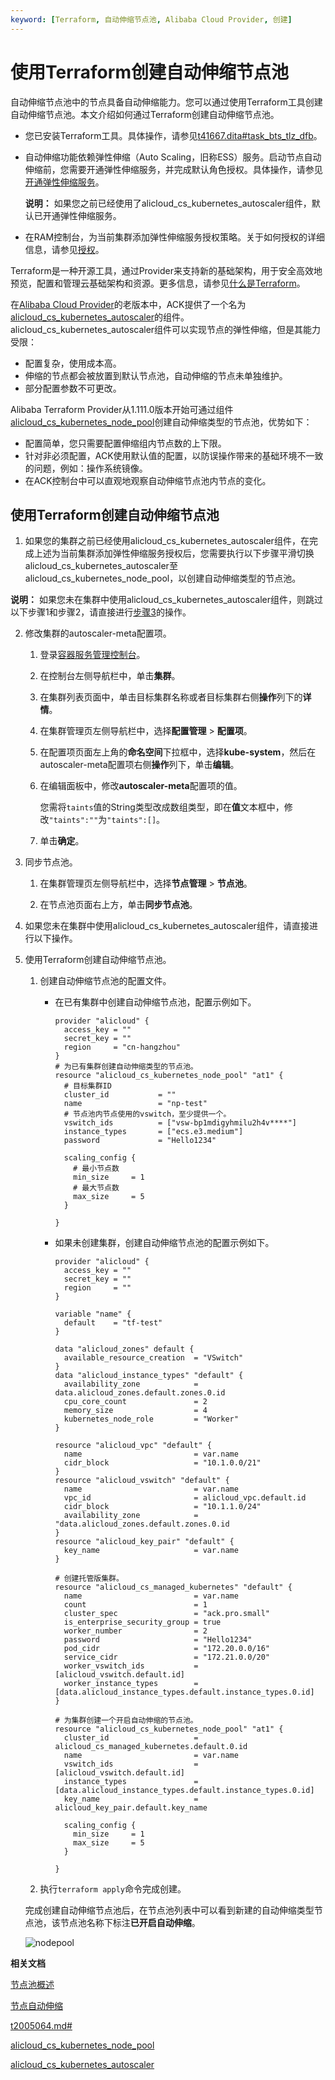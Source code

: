 ```yaml
---
keyword: [Terraform, 自动伸缩节点池, Alibaba Cloud Provider, 创建]
---
```


# 使用Terraform创建自动伸缩节点池

自动伸缩节点池中的节点具备自动伸缩能力。您可以通过使用Terraform工具创建自动伸缩节点池。本文介绍如何通过Terraform创建自动伸缩节点池。

-   您已安装Terraform工具。具体操作，请参见[t41667.dita\#task\_bts\_tlz\_dfb]()。
-   自动伸缩功能依赖弹性伸缩（Auto Scaling，旧称ESS）服务。启动节点自动伸缩前，您需要开通弹性伸缩服务，并完成默认角色授权。具体操作，请参见[开通弹性伸缩服务](/cn.zh-CN/Kubernetes集群用户指南/弹性伸缩/节点自动伸缩.mdstep_t9t_hu3_cbw)。

    **说明：** 如果您之前已经使用了alicloud\_cs\_kubernetes\_autoscaler组件，默认已开通弹性伸缩服务。

-   在RAM控制台，为当前集群添加弹性伸缩服务授权策略。关于如何授权的详细信息，请参见[授权](/cn.zh-CN/Kubernetes集群用户指南/弹性伸缩/节点自动伸缩.mdstep_dkz_59w_xec)。

Terraform是一种开源工具，通过Provider来支持新的基础架构，用于安全高效地预览，配置和管理云基础架构和资源。更多信息，请参见[什么是Terraform]()。

在[Alibaba Cloud Provider](https://registry.terraform.io/providers/aliyun/alicloud/latest)的老版本中，ACK提供了一个名为[alicloud\_cs\_kubernetes\_autoscaler](https://registry.terraform.io/providers/aliyun/alicloud/latest/docs/resources/cs_kubernetes_autoscaler)的组件。alicloud\_cs\_kubernetes\_autoscaler组件可以实现节点的弹性伸缩，但是其能力受限：

-   配置复杂，使用成本高。
-   伸缩的节点都会被放置到默认节点池，自动伸缩的节点未单独维护。
-   部分配置参数不可更改。

Alibaba Terraform Provider从1.111.0版本开始可通过组件[alicloud\_cs\_kubernetes\_node\_pool](https://registry.terraform.io/providers/aliyun/alicloud/latest/docs/resources/cs_kubernetes_node_pool)创建自动伸缩类型的节点池，优势如下：

-   配置简单，您只需要配置伸缩组内节点数的上下限。
-   针对非必须配置，ACK使用默认值的配置，以防误操作带来的基础环境不一致的问题，例如：操作系统镜像。
-   在ACK控制台中可以直观地观察自动伸缩节点池内节点的变化。

## 使用Terraform创建自动伸缩节点池

1.  如果您的集群之前已经使用alicloud\_cs\_kubernetes\_autoscaler组件，在完成上述为当前集群添加弹性伸缩服务授权后，您需要执行以下步骤平滑切换alicloud\_cs\_kubernetes\_autoscaler至alicloud\_cs\_kubernetes\_node\_pool，以创建自动伸缩类型的节点池。

**说明：** 如果您未在集群中使用alicloud\_cs\_kubernetes\_autoscaler组件，则跳过以下步骤1和步骤2，请直接进行[步骤3](#step_r9b_l96_a5y)的操作。

2.  修改集群的autoscaler-meta配置项。

    1.  登录[容器服务管理控制台](https://cs.console.aliyun.com)。

    2.  在控制台左侧导航栏中，单击**集群**。

    3.  在集群列表页面中，单击目标集群名称或者目标集群右侧**操作**列下的**详情**。

    4.  在集群管理页左侧导航栏中，选择**配置管理** \> **配置项**。

    5.  在配置项页面左上角的**命名空间**下拉框中，选择**kube-system**，然后在autoscaler-meta配置项右侧**操作**列下，单击**编辑**。

    6.  在编辑面板中，修改**autoscaler-meta**配置项的值。

        您需将`taints`值的String类型改成数组类型，即在**值**文本框中，修改`"taints":""`为`"taints":[]`。

    7.  单击**确定**。

3.  同步节点池。

    1.  在集群管理页左侧导航栏中，选择**节点管理** \> **节点池**。

    2.  在节点池页面右上方，单击**同步节点池**。

4.  如果您未在集群中使用alicloud\_cs\_kubernetes\_autoscaler组件，请直接进行以下操作。
5.  使用Terraform创建自动伸缩节点池。

    1.  创建自动伸缩节点池的配置文件。

        -   在已有集群中创建自动伸缩节点池，配置示例如下。

            ```
            provider "alicloud" {
              access_key = ""
              secret_key = ""
              region     = "cn-hangzhou"
            }
            # 为已有集群创建自动伸缩类型的节点池。
            resource "alicloud_cs_kubernetes_node_pool" "at1" {
              # 目标集群ID
              cluster_id           = ""
              name                 = "np-test"
              # 节点池内节点使用的vswitch，至少提供一个。
              vswitch_ids          = ["vsw-bp1mdigyhmilu2h4v****"]
              instance_types       = ["ecs.e3.medium"]
              password             = "Hello1234"
             
              scaling_config {
                # 最小节点数
                min_size     = 1
                # 最大节点数
                max_size     = 5
              }
            
            }
            ```

        -   如果未创建集群，创建自动伸缩节点池的配置示例如下。

            ```
            provider "alicloud" {
              access_key = ""
              secret_key = ""
              region     = ""
            }
            
            variable "name" {
              default    = "tf-test"
            }
            
            data "alicloud_zones" default {
              available_resource_creation  = "VSwitch"
            }
            data "alicloud_instance_types" "default" {
              availability_zone            = data.alicloud_zones.default.zones.0.id
              cpu_core_count               = 2
              memory_size                  = 4
              kubernetes_node_role         = "Worker"
            }
            
            resource "alicloud_vpc" "default" {
              name                         = var.name
              cidr_block                   = "10.1.0.0/21"
            }
            resource "alicloud_vswitch" "default" {
              name                         = var.name
              vpc_id                       = alicloud_vpc.default.id
              cidr_block                   = "10.1.1.0/24"
              availability_zone            = "data.alicloud_zones.default.zones.0.id
            }
            resource "alicloud_key_pair" "default" {
              key_name                     = var.name
            }
            
            # 创建托管版集群。
            resource "alicloud_cs_managed_kubernetes" "default" {
              name                         = var.name
              count                        = 1
              cluster_spec                 = "ack.pro.small"
              is_enterprise_security_group = true
              worker_number                = 2
              password                     = "Hello1234"
              pod_cidr                     = "172.20.0.0/16"
              service_cidr                 = "172.21.0.0/20"
              worker_vswitch_ids           = [alicloud_vswitch.default.id]
              worker_instance_types        = [data.alicloud_instance_types.default.instance_types.0.id]
            }
            
            # 为集群创建一个开启自动伸缩的节点池。
            resource "alicloud_cs_kubernetes_node_pool" "at1" {
              cluster_id                   = alicloud_cs_managed_kubernetes.default.0.id
              name                         = var.name
              vswitch_ids                  = [alicloud_vswitch.default.id]
              instance_types               = [data.alicloud_instance_types.default.instance_types.0.id]
              key_name                     = alicloud_key_pair.default.key_name
             
              scaling_config {
                min_size     = 1
                max_size     = 5
              }
            
            }
            ```

    2.  执行`terraform apply`命令完成创建。

    完成创建自动伸缩节点池后，在节点池列表中可以看到新建的自动伸缩类型节点池，该节点池名称下标注**已开启自动伸缩**。

    ![nodepool](https://static-aliyun-doc.oss-accelerate.aliyuncs.com/assets/img/zh-CN/3272339061/p207806.png)


**相关文档**  


[节点池概述](/cn.zh-CN/Kubernetes集群用户指南/节点管理/节点池管理/节点池概述.md)

[节点自动伸缩](/cn.zh-CN/Kubernetes集群用户指南/弹性伸缩/节点自动伸缩.md)

[t2005064.md\#]()

[alicloud\_cs\_kubernetes\_node\_pool](https://registry.terraform.io/providers/aliyun/alicloud/latest/docs/resources/cs_kubernetes_node_pool)

[alicloud\_cs\_kubernetes\_autoscaler](https://registry.terraform.io/providers/aliyun/alicloud/latest/docs/resources/cs_kubernetes_autoscaler)

